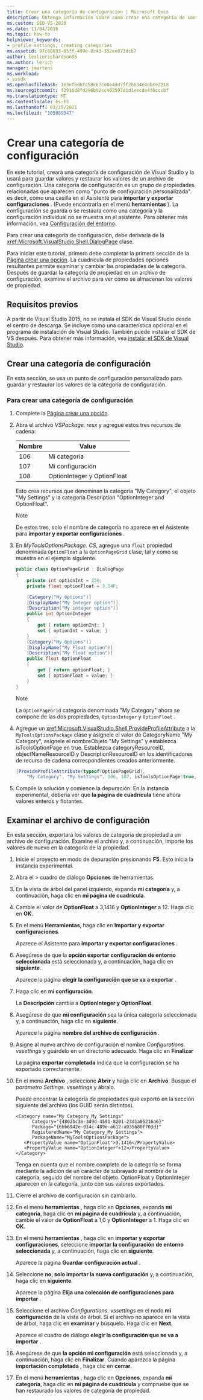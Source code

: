 ```yaml
---
title: Crear una categoría de configuración | Microsoft Docs
description: Obtenga información sobre cómo crear una categoría de configuración de Visual Studio y usarla para guardar y restaurar valores de un archivo de configuración.
ms.custom: SEO-VS-2020
ms.date: 11/04/2016
ms.topic: how-to
helpviewer_keywords:
- profile settings, creating categories
ms.assetid: 97c88693-05ff-499e-8c43-352ee073dcb7
author: leslierichardson95
ms.author: lerich
manager: jmartens
ms.workload:
- vssdk
ms.openlocfilehash: 1e3ef6dbfc58c67ce8e4dd7ff26634e4dbce2218
ms.sourcegitcommit: f2916d8fd296b92cc402597d1d1eecda4f6cccbf
ms.translationtype: MT
ms.contentlocale: es-ES
ms.lasthandoff: 03/25/2021
ms.locfileid: "105089347"
---
```

# <a name="create-a-settings-category"></a>Crear una categoría de configuración

En este tutorial, creará una categoría de configuración de Visual Studio y la usará para guardar valores y restaurar los valores de un archivo de configuración. Una categoría de configuración es un grupo de propiedades relacionadas que aparecen como "punto de configuración personalizada". es decir, como una casilla en el Asistente para **importar y exportar configuraciones** . (Puede encontrarla en el menú **herramientas** ). La configuración se guarda o se restaura como una categoría y la configuración individual no se muestra en el asistente. Para obtener más información, vea [Configuración del entorno](../ide/environment-settings.md).

Para crear una categoría de configuración, debe derivarla de la <xref:Microsoft.VisualStudio.Shell.DialogPage> clase.

Para iniciar este tutorial, primero debe completar la primera sección de la [Página crear una opción](../extensibility/creating-an-options-page.md). La cuadrícula de propiedades opciones resultantes permite examinar y cambiar las propiedades de la categoría. Después de guardar la categoría de propiedad en un archivo de configuración, examine el archivo para ver cómo se almacenan los valores de propiedad.

## <a name="prerequisites"></a>Requisitos previos
 A partir de Visual Studio 2015, no se instala el SDK de Visual Studio desde el centro de descarga. Se incluye como una característica opcional en el programa de instalación de Visual Studio. También puede instalar el SDK de VS después. Para obtener más información, vea [instalar el SDK de Visual Studio](../extensibility/installing-the-visual-studio-sdk.md).

## <a name="create-a-settings-category"></a>Crear una categoría de configuración
 En esta sección, se usa un punto de configuración personalizado para guardar y restaurar los valores de la categoría de configuración.

### <a name="to-create-a-settings-category"></a>Para crear una categoría de configuración

1. Complete la [Página crear una opción](../extensibility/creating-an-options-page.md).

2. Abra el archivo *VSPackage. resx* y agregue estos tres recursos de cadena:

    |Nombre|Value|
    |----------|-----------|
    |106|Mi categoría|
    |107|Mi configuración|
    |108|OptionInteger y OptionFloat|

     Esto crea recursos que denominan la categoría "My Category", el objeto "My Settings" y la categoría Description "OptionInteger and OptionFloat".

    > [!NOTE]
    > De estos tres, solo el nombre de categoría no aparece en el Asistente para **importar y exportar configuraciones** .

3. En *MyToolsOptionsPackage. CS*, agregue una `float` propiedad denominada `OptionFloat` a la `OptionPageGrid` clase, tal y como se muestra en el ejemplo siguiente.

    ```csharp
    public class OptionPageGrid : DialogPage
    {
        private int optionInt = 256;
        private float optionFloat = 3.14F;

        [Category("My Options")]
        [DisplayName("My Integer option")]
        [Description("My integer option")]
        public int OptionInteger
        {
            get { return optionInt; }
            set { optionInt = value; }
        }
        [Category("My Options")]
        [DisplayName("My Float option")]
        [Description("My float option")]
        public float OptionFloat
        {
            get { return optionFloat; }
            set { optionFloat = value; }
        }
    }
    ```

    > [!NOTE]
    > La `OptionPageGrid` categoría denominada "My Category" ahora se compone de las dos propiedades, `OptionInteger` y `OptionFloat` .

4. Agregue un <xref:Microsoft.VisualStudio.Shell.ProvideProfileAttribute> a la `MyToolsOptionsPackage` clase y asígnele el valor de CategoryName "My Category", asígnele el nombreObjeto "My Settings" y establezca isToolsOptionPage en true. Establezca categoryResourceID, objectNameResourceID y DescriptionResourceID en los identificadores de recurso de cadena correspondientes creados anteriormente.

    ```csharp
    [ProvideProfileAttribute(typeof(OptionPageGrid),
        "My Category", "My Settings", 106, 107, isToolsOptionPage:true, DescriptionResourceID = 108)]
    ```

5. Compile la solución y comience la depuración. En la instancia experimental, debería ver que **la página de cuadrícula** tiene ahora valores enteros y flotantes.

## <a name="examine-the-settings-file"></a>Examinar el archivo de configuración
 En esta sección, exportará los valores de categoría de propiedad a un archivo de configuración. Examine el archivo y, a continuación, importe los valores de nuevo en la categoría de la propiedad.

1. Inicie el proyecto en modo de depuración presionando **F5**. Esto inicia la instancia experimental.

2. Abra el   >  cuadro de diálogo **Opciones** de herramientas.

3. En la vista de árbol del panel izquierdo, expanda **mi categoría** y, a continuación, haga clic en **mi página de cuadrícula**.

4. Cambie el valor de **OptionFloat** a 3,1416 y **OptionInteger** a 12. Haga clic en **OK**.

5. En el menú **Herramientas**, haga clic en **Importar y exportar configuraciones**.

     Aparece el Asistente para **importar y exportar configuraciones** .

6. Asegúrese de que la **opción exportar configuración de entorno seleccionada** está seleccionada y, a continuación, haga clic en **siguiente**.

     Aparece la página **elegir la configuración que se va a exportar** .

7. Haga clic en **mi configuración**.

     La **Descripción** cambia a **OptionInteger y OptionFloat**.

8. Asegúrese de que **mi configuración** sea la única categoría seleccionada y, a continuación, haga clic en **siguiente**.

     Aparece la página **nombre del archivo de configuración** .

9. Asigne al nuevo archivo de configuración el nombre *Configurations. vssettings* y guárdelo en un directorio adecuado. Haga clic en **Finalizar**

     La página **exportar completada** indica que la configuración se ha exportado correctamente.

10. En el menú **Archivo** , seleccione **Abrir** y haga clic en **Archivo**. Busque el *parámetro Settings. vssettings* y ábralo.

     Puede encontrar la categoría de propiedades que exportó en la sección siguiente del archivo (los GUID serán distintos).

    ```
    <Category name="My Category_My Settings"
          Category="{4802bc3e-3d9d-4591-8201-23d1a05216a6}"
          Package="{6bb6942e-014c-489e-a612-a935680f703d}"
          RegisteredName="My Category_My Settings">
          PackageName="MyToolsOptionsPackage">
       <PropertyValue name="OptionFloat">3.1416</PropertyValue>
       <PropertyValue name="OptionInteger">12</PropertyValue>
    </Category>
    ```

     Tenga en cuenta que el nombre completo de la categoría se forma mediante la adición de un carácter de subrayado al nombre de la categoría, seguido del nombre del objeto. OptionFloat y OptionInteger aparecen en la categoría, junto con sus valores exportados.

11. Cierre el archivo de configuración sin cambiarlo.

12. En el menú **herramientas** , haga clic en **Opciones**, expanda **mi categoría**, haga clic en **mi página de cuadrícula** y, a continuación, cambie el valor de **OptionFloat** a 1,0 y **OptionInteger** a 1. Haga clic en **OK**.

13. En el menú **herramientas** , haga clic en **importar y exportar configuraciones**, seleccione **importar la configuración de entorno seleccionada** y, a continuación, haga clic en **siguiente**.

     Aparece la página **Guardar configuración actual** .

14. Seleccione **no, solo importar la nueva configuración** y, a continuación, haga clic en **siguiente**.

     Aparece la página **Elija una colección de configuraciones para importar** .

15. Seleccione el archivo *Configurations. vssettings* en el nodo **mi configuración** de la vista de árbol. Si el archivo no aparece en la vista de árbol, haga clic en **examinar** y búsquelo. Haga clic en **Next**.

     Aparece el cuadro de diálogo **elegir la configuración que se va a importar** .

16. Asegúrese de que **la opción mi configuración** está seleccionada y, a continuación, haga clic en **Finalizar**. Cuando aparezca la página **importación completada** , haga clic en **cerrar**.

17. En el menú **herramientas** , haga clic en **Opciones**, expanda **mi categoría**, haga clic en **mi página de cuadrícula** y compruebe que se han restaurado los valores de categoría de propiedad.
